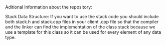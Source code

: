 Aditional Information about the repository:

Stack Data Structure:
If you want to use the stack code you should include both stack.h and stack.cpp files in your client .cpp file so that the compiler and the linker can find the implementation of the class stack because we use a template for this class so it can be used for every element of any data type.
